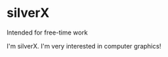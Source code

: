 silverX
=======

Intended for free-time work

I'm silverX. I'm very interested in computer graphics!
